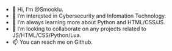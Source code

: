 - 👋 Hi, I’m @Smooklu.
- 👀 I’m interested in Cybersecurity and Infomation Technology.
- 🌱 I’m always learning more about Python and HTML/CSS/JS.
- 💞️ I’m looking to collaborate on any projects related to JS/HTML/CSS/Python/Lua.
- 📫 You can reach me on Github.

<!---
Smooklu/Smooklu is a ✨ special ✨ repository because its `README.md` (this file) appears on your GitHub profile.
You can click the Preview link to take a look at your changes.
--->
